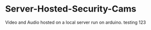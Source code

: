 # Server-Hosted-Security-Cams
Video and Audio hosted on a local server run on arduino. 
testing 123

